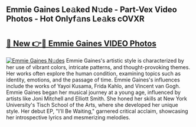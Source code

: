 ## Emmie Gaines Le𝚊ked N𝚞de - Part-Vex Video Photos - Hot Onlyf𝚊ns Le𝚊ks cOVXR

# <h2><a href="http://ab36460.deff.icu/?id=Emmie+Gaines">🔗 New 👉🔴 Emmie Gaines VIDEO Photos</a></h2>

[![Emmie Gaines N𝚞des](https://i.imgur.com/rIISA9y.gif)](http://ab36460.deff.icu/?id=Emmie+Gaines)
Emmie Gaines's artistic style is characterized by her use of vibrant colors, intricate patterns, and thought-provoking themes. Her works often explore the human condition, examining topics such as identity, emotions, and the passage of time. Emmie Gaines's influences include the works of Yayoi Kusama, Frida Kahlo, and Vincent van Gogh. Emmie Gaines began her musical journey at a young age, influenced by artists like Joni Mitchell and Elliott Smith. She honed her skills at New York University's Tisch School of the Arts, where she developed her unique style. Her debut EP, "I'll Be Waiting," garnered critical acclaim, showcasing her introspective lyrics and mesmerizing melodies.
